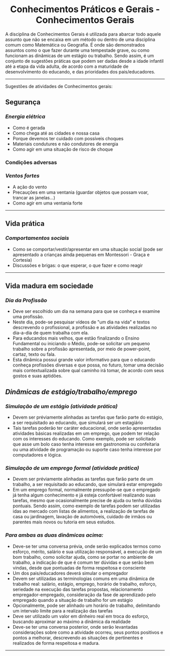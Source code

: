 <h1 align="center">Conhecimentos Práticos e Gerais - Conhecimentos Gerais</h1>

A disciplina de Conhecimentos Gerais é utilizada para abarcar todo aquele assunto que não se encaixa em um método ou dentro de uma disciplina comum como Matemática ou Geografia. É onde são demonstrados assuntos como o que fazer durante uma tempestade grave, ou como funcionam as dinâmicas de um estágio ou trabalho. Sendo assim, é um conjunto de sugestões práticas que podem ser dadas desde a idade infantil até a etapa da vida adulta, de acordo com a maturidade de desenvolvimento do educando, e das prioridades dos pais/educadores.

---

Sugestões de atividades de Conhecimentos gerais:

## Segurança

### _Energia elétrica_

- Como é gerada
- Como chega até as cidades e nossa casa
- Porque devemos ter cuidado com possíveis choques
- Materiais condutures e não condutores de energia
- Como agir em uma situação de risco de choque

### Condições adversas

### _Ventos fortes_

- A ação do vento
- Precauções em uma ventania (guardar objetos que possam voar, trancar as janelas...)
- Como agir em uma ventania forte

---

## Vida prática

### _Comportamentos sociais_

- Como se comportar/vestir/apresentar em uma situação social (pode ser apresentado a crianças ainda pequenas em Montessori - Graça e Cortesia)
- Discussões e brigas: o que esperar, o que fazer e como reagir

---

## Vida madura em sociedade

### _Dia da Profissão_

- Deve ser escolhido um dia na semana para que se conheça e examine uma profissão.
- Neste dia, pode-se pesquisar vídeos de "um dia na vida" e textos descrevendo o profissional, a profissão e as atividades realizadas no dia-a-dia de quem trabalha com ela.
- Para educandos mais velhos, que estão finalizando o Ensino Fundamental ou iniciando o Médio, pode-se solicitar um pequeno trabalho sobre a profissão apresentada, por meio de power-point, cartaz, texto ou fala.
- Esta dinâmica possui grande valor informativo para que o educando conheça profissões diversas e que possa, no futuro, tomar uma decisão mais contextualizada sobre qual caminho irá tomar, de acordo com seus gostos e suas aptidões.

## _Dinâmicas de estágio/trabalho/emprego_

### _Simulação de um estágio (atividade prática)_

- Devem ser préviamente alinhadas as tarefas que farão parte do estágio, a ser requisitado ao educando, que simulará ser um estagiário
- Tais tarefas poderão ter caráter educacional, onde serão apresentadas atividades básicas realizadas em um emprego, que podem ter relação com os interesses do educando. Como exemplo, pode ser solicitado que asse um bolo caso tenha interesse em gastronomia ou confeitaria ou uma atividade de programação ou suporte caso tenha interesse por computadores e lógica.

### _Simulação de um emprego formal (atividade prática)_

- Devem ser préviamente alinhadas as tarefas que farão parte de um trabalho, a ser requisitado ao educando, que simulará estar empregado
- Em um emprego formal, normalmente pressupõe-se que o empregado já tenha algum conhecimento e já esteja confortável realizando suas tarefas, mesmo que ocasionalmente precise de ajuda ou tenha dúvidas pontuais. Sendo assim, como exemplo de tarefas podem ser utilizadas idas ao mercado com listas de alimentos, a realização de tarefas de casa ou jardinagem, lavação de automóveis, cuidado de irmãos ou parentes mais novos ou tutoria em seus estudos.

### _Para ambas as duas dinâmicas acima:_

- Deve-se ter uma conversa prévia, onde serão explicados termos como esforço, mérito, salário e sua utilização responsável, a execução de um bom trabalho, como solicitar ajuda, como se portar no ambiente de trabalho, a indicação de que é comum ter dúvidas e que serão bem vindas, desde que pontuadas de forma respeitosa e consciente
- Um dos pais/educadores deverá simular o empregador
- Devem ser utilizadas as terminologias comuns em uma dinâmica de trabalho real: salário, estágio, emprego, horário de trabalho, esforço, seriedade na execução das tarefas propostas, relacionamento empregador-empregado, consideração da fase de aprendizado pelo empregado quando a situação de trabalho for um estágio
- Opcionalmente, pode ser alinhado um horário de trabalho, delimitando um intervalo limite para a realização das tarefas
- Deve ser utilizado um valor em dinheiro real em troca do esforço, buscando aproximar ao máximo a dinâmica da realidade
- Deve-se ter uma conversa posterior, onde serão levantadas considerações sobre como a atividade ocorreu, seus pontos positivos e pontos a melhorar, descrevendo as situações de pertinentes e realizados de forma respeitosa e madura.

---
